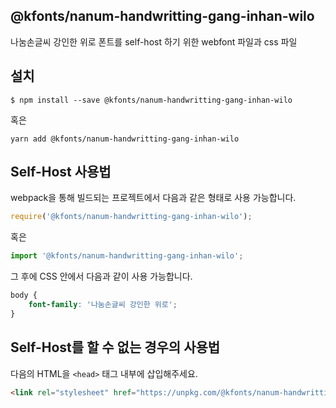 
@kfonts/nanum-handwritting-gang-inhan-wilo
---------------------

나눔손글씨 강인한 위로 폰트를 self-host 하기 위한 webfont 파일과 css 파일

설치
----

```
$ npm install --save @kfonts/nanum-handwritting-gang-inhan-wilo
```

혹은

```
yarn add @kfonts/nanum-handwritting-gang-inhan-wilo
```

Self-Host 사용법
---------------

webpack을 통해 빌드되는 프로젝트에서 다음과 같은 형태로 사용 가능합니다.

```js
require('@kfonts/nanum-handwritting-gang-inhan-wilo');
```

혹은

```js
import '@kfonts/nanum-handwritting-gang-inhan-wilo';
```

그 후에 CSS 안에서 다음과 같이 사용 가능합니다.

```css
body {
    font-family: '나눔손글씨 강인한 위로';
}
```

Self-Host를 할 수 없는 경우의 사용법
--------------------------------

다음의 HTML을 `<head>` 태그 내부에 삽입해주세요.

```html
<link rel="stylesheet" href="https://unpkg.com/@kfonts/nanum-handwritting-gang-inhan-wilo/index.css" />
```

